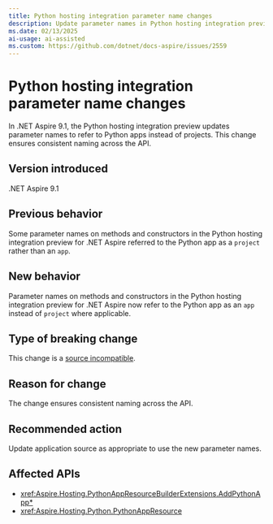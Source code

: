 ```yaml
---
title: Python hosting integration parameter name changes
description: Update parameter names in Python hosting integration preview for Aspire to refer to apps instead of projects.
ms.date: 02/13/2025
ai-usage: ai-assisted
ms.custom: https://github.com/dotnet/docs-aspire/issues/2559
---
```


# Python hosting integration parameter name changes

In .NET Aspire 9.1, the Python hosting integration preview updates parameter names to refer to Python apps instead of projects. This change ensures consistent naming across the API.

## Version introduced

.NET Aspire 9.1

## Previous behavior

Some parameter names on methods and constructors in the Python hosting integration preview for .NET Aspire referred to the Python app as a `project` rather than an `app`.

## New behavior

Parameter names on methods and constructors in the Python hosting integration preview for .NET Aspire now refer to the Python app as an `app` instead of `project` where applicable.

## Type of breaking change

This change is a [source incompatible](../categories.md#source-incompatible).

## Reason for change

The change ensures consistent naming across the API.

## Recommended action

Update application source as appropriate to use the new parameter names.

## Affected APIs

- <xref:Aspire.Hosting.PythonAppResourceBuilderExtensions.AddPythonApp*>
- <xref:Aspire.Hosting.Python.PythonAppResource>

